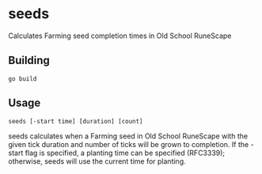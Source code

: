 seeds
=====

Calculates Farming seed completion times in Old School RuneScape

Building
--------

    go build


Usage
-----

    seeds [-start time] [duration] [count]

seeds calculates when a Farming seed in Old School RuneScape with the given
tick duration and number of ticks will be grown to completion. If the -start
flag is specified, a planting time can be specified (RFC3339); otherwise, seeds
will use the current time for planting.
